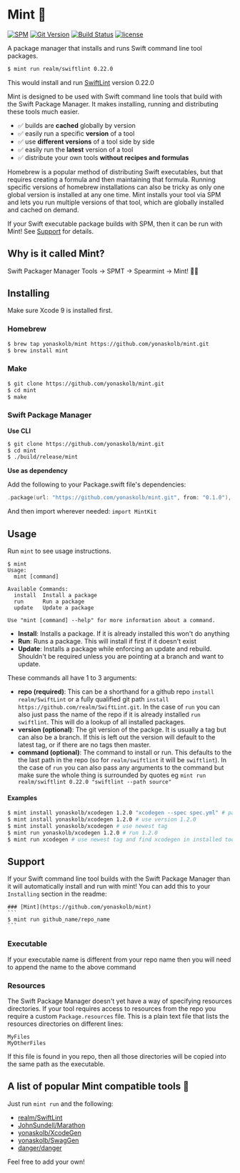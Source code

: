 # Mint 🌱

[![SPM](https://img.shields.io/badge/spm-compatible-brightgreen.svg?style=flat)](https://swift.org/package-manager)
[![Git Version](https://img.shields.io/github/release/yonaskolb/Mint.svg)](https://github.com/yonaskolb/Mint/releases)
[![Build Status](https://img.shields.io/travis/yonaskolb/Mint/master.svg?style=flat)](https://travis-ci.org/yonaskolb/Mint)
[![license](https://img.shields.io/github/license/mashape/apistatus.svg)](https://github.com/yonaskolb/Mint/blob/master/LICENSE)

A package manager that installs and runs Swift command line tool packages.

```sh
$ mint run realm/swiftlint 0.22.0
```
This would install and run [SwiftLint](https://github.com/realm/SwiftLint) version 0.22.0

Mint is designed to be used with Swift command line tools that build with the Swift Package Manager. It makes installing, running and distributing these tools much easier.

- ✅ builds are **cached** globally by version
- ✅ easily run a specific **version** of a tool
- ✅ use **different versions** of a tool side by side
- ✅ easily run the **latest** version of a tool
- ✅ distribute your own tools **without recipes and formulas**

Homebrew is a popular method of distributing Swift executables, but that requires creating a formula and then maintaining that formula. Running specific versions of homebrew installations can also be tricky as only one global version is installed at any one time. Mint installs your tool via SPM and lets you run multiple versions of that tool, which are globally installed and cached on demand.

If your Swift executable package builds with SPM, then it can be run with Mint! See [Support](#support) for details.


## Why is it called Mint?
Swift Packager Manager Tools -> SPMT -> Spearmint -> Mint! 🌱😄

## Installing
Make sure Xcode 9 is installed first.

### Homebrew

```sh
$ brew tap yonaskolb/mint https://github.com/yonaskolb/mint.git
$ brew install mint
```

### Make

```sh
$ git clone https://github.com/yonaskolb/mint.git
$ cd mint
$ make
```

### Swift Package Manager

**Use CLI**

```sh
$ git clone https://github.com/yonaskolb/mint.git
$ cd mint
$ ./build/release/mint
```

**Use as dependency**

Add the following to your Package.swift file's dependencies:

```swift
.package(url: "https://github.com/yonaskolb/mint.git", from: "0.1.0"),
```

And then import wherever needed: `import MintKit`

## Usage

Run `mint` to see usage instructions.

```
$ mint
Usage:
  mint [command]

Available Commands:
  install  Install a package
  run      Run a package
  update   Update a package
  
Use "mint [command] --help" for more information about a command.
```

- **Install**: Installs a package. If it is already installed this won't do anything
- **Run**: Runs a package. This will install if first if it doesn't exist
- **Update**: Installs a package while enforcing an update and rebuild. Shouldn't be required unless you are pointing at a branch and want to update.

These commands all have 1 to 3 arguments:

- **repo (required)**: This can be a shorthand for a github repo `install realm/SwiftLint` or a fully qualified git path `install https://github.com/realm/SwiftLint.git`. In the case of `run` you can also just pass the name of the repo if it is already installed `run swiftlint`. This will do a lookup of all installed packages.
- **version (optional)**: The git version of the packge. It is usually a tag but can also be a branch. If this is left out the version will default to the latest tag, or if there are no tags then master.
- **command (optional)**: The command to install or run. This defaults to the the last path in the repo (so for `realm/swiftlint` it will be `swiftlint`). In the case of `run` you can also pass any arguments to the command but make sure the whole thing is surrounded by quotes eg `mint run realm/swiftlint 0.22.0 "swiftlint --path source"`

#### Examples
```sh
$ mint install yonaskolb/xcodegen 1.2.0 "xcodegen --spec spec.yml" # pass some arguments
$ mint install yonaskolb/xcodegen 1.2.0 # use version 1.2.0
$ mint install yonaskolb/xcodegen # use newest tag
$ mint run yonaskolb/xcodegen 1.2.0 # run 1.2.0
$ mint run xcodegen # use newest tag and find xcodegen in installed tools 
```

## Support
If your Swift command line tool builds with the Swift Package Manager than it will automatically install and run with mint! You can add this to your `Installing` section in the readme:

````
### [Mint](https://github.com/yonaskolb/mint)
```
$ mint run github_name/repo_name
```
````

### Executable
If your executable name is different from your repo name then you will need to append the name to the above command

### Resources
The Swift Package Manager doesn't yet have a way of specifying resources directories. If your tool requires access to resources from the repo you require a custom `Package.resources` file. This is a plain text file that lists the resources directories on different lines:

```
MyFiles
MyOtherFiles
```
If this file is found in you repo, then all those directories will be copied into the same path as the executable.


## A list of popular Mint compatible tools 🌱
Just run `mint run` and the following:

- [realm/SwiftLint](https://github.com/realm/SwiftLint)
- [JohnSundell/Marathon](https://github.com/JohnSundell/Marathon)
- [yonaskolb/XcodeGen](https://github.com/yonaskolb/XcodeGen)
- [yonaskolb/SwagGen](https://github.com/yonaskolb/SwagGen)
- [danger/danger](https://github.com/danger/danger)

Feel free to add your own!
